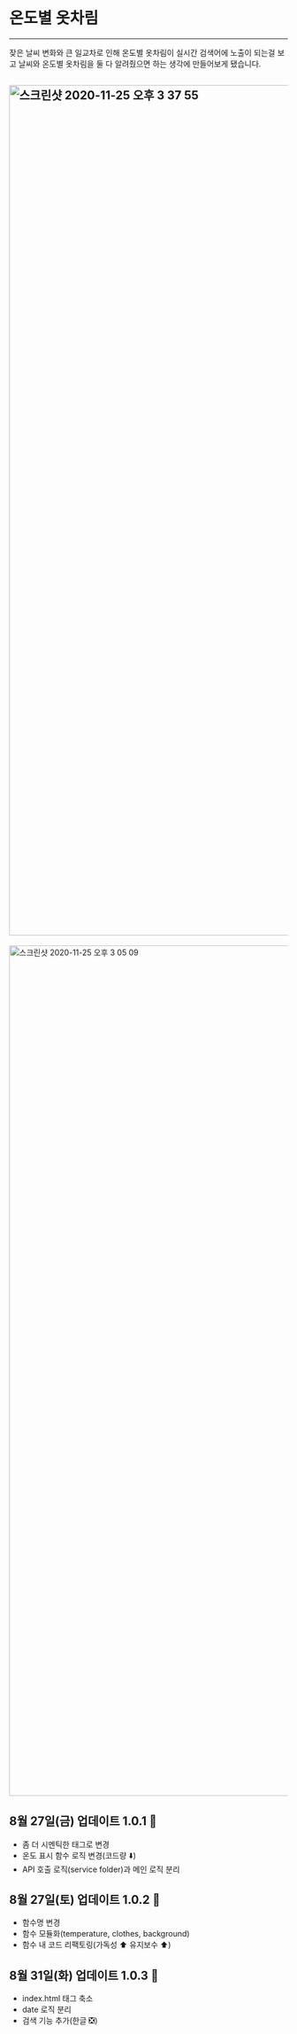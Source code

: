 # 온도별 옷차림

---

잦은 날씨 변화와 큰 일교차로 인해 온도별 옷차림이 실시간 검색어에 노출이 되는걸 보고 날씨와 온도별 옷차림을 둘 다 알려줬으면 하는 생각에 만들어보게 됐습니다.

## <img width="1536" alt="스크린샷 2020-11-25 오후 3 37 55" src="https://user-images.githubusercontent.com/66554164/100191893-4b1e1680-2f34-11eb-9bfd-aedc723c8f6f.png">

<img width="1536" alt="스크린샷 2020-11-25 오후 3 05 09" src="https://user-images.githubusercontent.com/66554164/100191967-6be66c00-2f34-11eb-90b2-11aac2e2b6b1.png">

## 8월 27일(금) 업데이트 1.0.1 📂

- 좀 더 시멘틱한 태그로 변경
- 온도 표시 함수 로직 변경(코드량 ⬇️)
- API 호출 로직(service folder)과 메인 로직 분리

## 8월 27일(토) 업데이트 1.0.2 📂

- 함수명 변경
- 함수 모듈화(temperature, clothes, background)
- 함수 내 코드 리팩토링(가독성 ⬆️ 유지보수 ⬆️)

## 8월 31일(화) 업데이트 1.0.3 📂

- index.html 태그 축소
- date 로직 분리
- 검색 기능 추가(한글 ❎)
